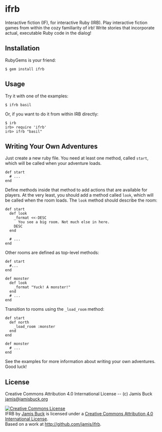 # ifrb

Interactive fiction (IF), for interactive Ruby (IRB). Play interactive fiction games from within the cozy familiarity of irb! Write stories that incorporate actual, executable Ruby code in the dialog!

## Installation

RubyGems is your friend:

    $ gem install ifrb

## Usage

Try it with one of the examples:

    $ ifrb basil

Or, if you want to do it from within IRB directly:

    $ irb
    irb> require 'ifrb'
    irb> ifrb "basil"

## Writing Your Own Adventures

Just create a new ruby file. You need at least one method, called `start`, which will be called when your adventure loads.

    def start
      # ...
    end

Define methods inside that method to add actions that are available for players. At the very least, you should add a method called `look`, which will be called when the room loads. The `look` method should describe the room:

    def start
      def look
        _format <<-DESC
          You see a big room. Not much else in here.
        DESC
      end

      # ...
    end

Other rooms are defined as top-level methods:

    def start
      #...
    end

    def monster
      def look
        _format "Yuck! A monster!"
      end
      # ...
    end

Transition to rooms using the `_load_room` method:

    def start
      def north
        _load_room :monster
      end
    end

    def monster
      # ...
    end

See the examples for more information about writing your own adventures. Good luck!

## License

Creative Commons Attribution 4.0 International License -- (c) Jamis Buck <jamis@jamisbuck.org>

<a rel="license" href="http://creativecommons.org/licenses/by/4.0/"><img alt="Creative Commons License" style="border-width:0" src="https://i.creativecommons.org/l/by/4.0/88x31.png" /></a><br /><span xmlns:dct="http://purl.org/dc/terms/" property="dct:title">IFRB</span> by <a xmlns:cc="http://creativecommons.org/ns#" href="http://github.com/jamis/ifrb" property="cc:attributionName" rel="cc:attributionURL">Jamis Buck</a> is licensed under a <a rel="license" href="http://creativecommons.org/licenses/by/4.0/">Creative Commons Attribution 4.0 International License</a>.<br />Based on a work at <a xmlns:dct="http://purl.org/dc/terms/" href="http://github.com/jamis/ifrb" rel="dct:source">http://github.com/jamis/ifrb</a>.
